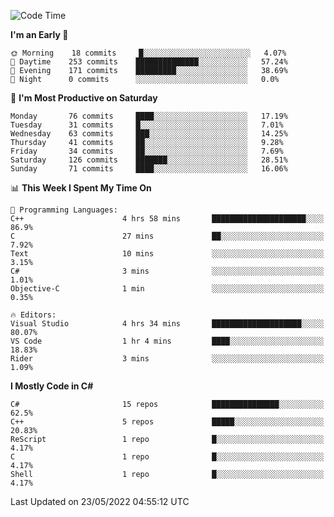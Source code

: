 <!--START_SECTION:waka-->
![Code Time](http://img.shields.io/badge/Code%20Time-791%20hrs-blue)

**I'm an Early 🐤** 

```text
🌞 Morning    18 commits     █░░░░░░░░░░░░░░░░░░░░░░░░   4.07% 
🌆 Daytime    253 commits    ██████████████░░░░░░░░░░░   57.24% 
🌃 Evening    171 commits    █████████░░░░░░░░░░░░░░░░   38.69% 
🌙 Night      0 commits      ░░░░░░░░░░░░░░░░░░░░░░░░░   0.0%

```
📅 **I'm Most Productive on Saturday** 

```text
Monday       76 commits     ████░░░░░░░░░░░░░░░░░░░░░   17.19% 
Tuesday      31 commits     █░░░░░░░░░░░░░░░░░░░░░░░░   7.01% 
Wednesday    63 commits     ███░░░░░░░░░░░░░░░░░░░░░░   14.25% 
Thursday     41 commits     ██░░░░░░░░░░░░░░░░░░░░░░░   9.28% 
Friday       34 commits     ██░░░░░░░░░░░░░░░░░░░░░░░   7.69% 
Saturday     126 commits    ███████░░░░░░░░░░░░░░░░░░   28.51% 
Sunday       71 commits     ████░░░░░░░░░░░░░░░░░░░░░   16.06%

```


📊 **This Week I Spent My Time On** 

```text
💬 Programming Languages: 
C++                      4 hrs 58 mins       █████████████████████░░░░   86.9% 
C                        27 mins             ██░░░░░░░░░░░░░░░░░░░░░░░   7.92% 
Text                     10 mins             ░░░░░░░░░░░░░░░░░░░░░░░░░   3.15% 
C#                       3 mins              ░░░░░░░░░░░░░░░░░░░░░░░░░   1.01% 
Objective-C              1 min               ░░░░░░░░░░░░░░░░░░░░░░░░░   0.35%

🔥 Editors: 
Visual Studio            4 hrs 34 mins       ████████████████████░░░░░   80.07% 
VS Code                  1 hr 4 mins         ████░░░░░░░░░░░░░░░░░░░░░   18.83% 
Rider                    3 mins              ░░░░░░░░░░░░░░░░░░░░░░░░░   1.09%

```

**I Mostly Code in C#** 

```text
C#                       15 repos            ███████████████░░░░░░░░░░   62.5% 
C++                      5 repos             █████░░░░░░░░░░░░░░░░░░░░   20.83% 
ReScript                 1 repo              █░░░░░░░░░░░░░░░░░░░░░░░░   4.17% 
C                        1 repo              █░░░░░░░░░░░░░░░░░░░░░░░░   4.17% 
Shell                    1 repo              █░░░░░░░░░░░░░░░░░░░░░░░░   4.17%

```



 Last Updated on 23/05/2022 04:55:12 UTC
<!--END_SECTION:waka-->
